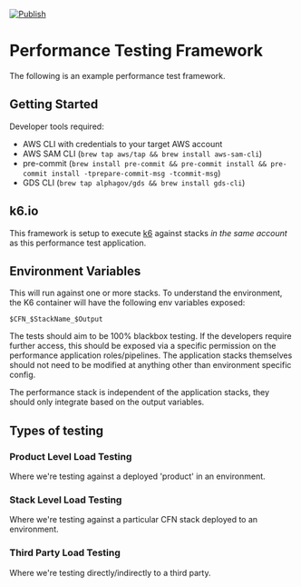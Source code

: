 [![Publish](https://github.com/alphagov/di-devplatform-performance/actions/workflows/post-merge.yaml/badge.svg?branch=main)](https://github.com/alphagov/di-devplatform-performance/actions/workflows/post-merge.yaml)

# Performance Testing Framework

The following is an example performance test framework.

## Getting Started

Developer tools required:

* AWS CLI with credentials to your target AWS account
* AWS SAM CLI (`brew tap aws/tap && brew install aws-sam-cli`)
* pre-commit (`brew install pre-commit && pre-commit install && pre-commit install -tprepare-commit-msg -tcommit-msg`)
* GDS CLI (`brew tap alphagov/gds && brew install gds-cli`)

## k6.io

This framework is setup to execute [k6](k6.io) against stacks _in the same account_ as this performance test application.

## Environment Variables

This will run against one or more stacks.  To understand the environment, the K6 container will have the following env variables exposed:

```
$CFN_$StackName_$Output
```

The tests should aim to be 100% blackbox testing.
If the developers require further access, this should be exposed via a specific permission on the performance application roles/pipelines.  The application stacks themselves should not need to be modified at anything other than environment specific config.

The performance stack is independent of the application stacks, they should only integrate based on the output variables.

## Types of testing

### Product Level Load Testing

Where we're testing against a deployed 'product' in an environment.

### Stack Level Load Testing

Where we're testing against a particular CFN stack deployed to an environment.

### Third Party Load Testing

Where we're testing directly/indirectly to a third party.